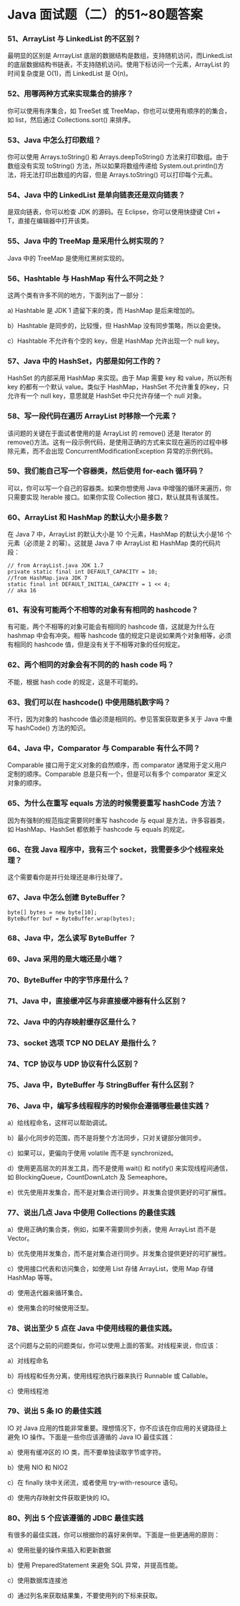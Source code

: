 # Java 面试题（二）的51~80题答案

### 51、ArrayList 与 LinkedList 的不区别？

最明显的区别是 ArrrayList 底层的数据结构是数组，支持随机访问，而LinkedList 的底层数据结构书链表，不支持随机访问。使用下标访问一个元素，ArrayList 的时间复杂度是 O(1)，而 LinkedList 是 O(n)。

### 52、用哪两种方式来实现集合的排序？

你可以使用有序集合，如 TreeSet 或 TreeMap，你也可以使用有顺序的的集合，如 list，然后通过 Collections.sort() 来排序。

### 53、Java 中怎么打印数组？

你可以使用 Arrays.toString() 和 Arrays.deepToString() 方法来打印数组。由于数组没有实现 toString() 方法，所以如果将数组传递给 System.out.println()方法，将无法打印出数组的内容，但是 Arrays.toString() 可以打印每个元素。

### 54、Java 中的 LinkedList 是单向链表还是双向链表？

是双向链表，你可以检查 JDK 的源码。在 Eclipse，你可以使用快捷键 Ctrl + T，直接在编辑器中打开该类。

### 55、Java 中的 TreeMap 是采用什么树实现的？

Java 中的 TreeMap 是使用红黑树实现的。

### 56、Hashtable 与 HashMap 有什么不同之处？

这两个类有许多不同的地方，下面列出了一部分：

a) Hashtable 是 JDK 1 遗留下来的类，而 HashMap 是后来增加的。

b）Hashtable 是同步的，比较慢，但 HashMap 没有同步策略，所以会更快。

c）Hashtable 不允许有个空的 key，但是 HashMap 允许出现一个 null key。

### 57、Java 中的 HashSet，内部是如何工作的？

HashSet 的内部采用 HashMap 来实现。由于 Map 需要 key 和 value，所以所有 key 的都有一个默认 value。类似于 HashMap，HashSet 不允许重复的key，只允许有一个 null key，意思就是 HashSet 中只允许存储一个 null 对象。

### 58、写一段代码在遍历 ArrayList 时移除一个元素？

该问题的关键在于面试者使用的是 ArrayList 的 remove() 还是 Iterator 的remove()方法。这有一段示例代码，是使用正确的方式来实现在遍历的过程中移除元素，而不会出现 ConcurrentModificationException 异常的示例代码。

### 59、我们能自己写一个容器类，然后使用 for-each 循环码？

可以，你可以写一个自己的容器类。如果你想使用 Java 中增强的循环来遍历，你只需要实现 Iterable 接口。如果你实现 Collection 接口，默认就具有该属性。

### 60、ArrayList 和 HashMap 的默认大小是多数？

在 Java 7 中，ArrayList 的默认大小是 10 个元素，HashMap 的默认大小是16 个元素（必须是 2 的幂）。这就是 Java 7 中 ArrayList 和 HashMap 类的代码片段：

```
// from ArrayList.java JDK 1.7
private static final int DEFAULT_CAPACITY = 10;
//from HashMap.java JDK 7
static final int DEFAULT_INITIAL_CAPACITY = 1 << 4;
// aka 16
```

### 61、有没有可能两个不相等的对象有有相同的 hashcode？

有可能，两个不相等的对象可能会有相同的 hashcode 值，这就是为什么在hashmap 中会有冲突。相等 hashcode 值的规定只是说如果两个对象相等，必须有相同的 hashcode 值，但是没有关于不相等对象的任何规定。

### 62、两个相同的对象会有不同的的 hash code 吗？

不能，根据 hash code 的规定，这是不可能的。

### 63、我们可以在 hashcode() 中使用随机数字吗？

不行，因为对象的 hashcode 值必须是相同的。参见答案获取更多关于 Java 中重写 hashCode() 方法的知识。

### 64、Java 中，Comparator 与 Comparable 有什么不同？

Comparable 接口用于定义对象的自然顺序，而 comparator 通常用于定义用户定制的顺序。Comparable 总是只有一个，但是可以有多个 comparator 来定义对象的顺序。

### 65、为什么在重写 equals 方法的时候需要重写 hashCode 方法？

因为有强制的规范指定需要同时重写 hashcode 与 equal 是方法，许多容器类，如 HashMap、HashSet 都依赖于 hashcode 与 equals 的规定。

### 66、在我 Java 程序中，我有三个 socket，我需要多少个线程来处理？

这个需要看你是并行处理还是串行处理了。

### 67、Java 中怎么创建 ByteBuffer？

```
byte[] bytes = new byte[10];
ByteBuffer buf = ByteBuffer.wrap(bytes);
```

### 68、Java 中，怎么读写 ByteBuffer ？

### 69、Java 采用的是大端还是小端？

### 70、ByteBuffer 中的字节序是什么？

### 71、Java 中，直接缓冲区与非直接缓冲器有什么区别？

### 72、Java 中的内存映射缓存区是什么？

### 73、socket 选项 TCP NO DELAY 是指什么？

### 74、TCP 协议与 UDP 协议有什么区别？

### 75、Java 中，ByteBuffer 与 StringBuffer 有什么区别？

### 76、Java 中，编写多线程程序的时候你会遵循哪些最佳实践？

a）给线程命名，这样可以帮助调试。

b）最小化同步的范围，而不是将整个方法同步，只对关键部分做同步。

c）如果可以，更偏向于使用 volatile 而不是 synchronized。

d）使用更高层次的并发工具，而不是使用 wait() 和 notify() 来实现线程间通信，如 BlockingQueue，CountDownLatch 及 Semeaphore。

e）优先使用并发集合，而不是对集合进行同步。并发集合提供更好的可扩展性。

### 77、说出几点 Java 中使用 Collections 的最佳实践

a）使用正确的集合类，例如，如果不需要同步列表，使用 ArrayList 而不是Vector。

b）优先使用并发集合，而不是对集合进行同步。并发集合提供更好的可扩展性。

c）使用接口代表和访问集合，如使用 List 存储 ArrayList，使用 Map 存储HashMap 等等。

d）使用迭代器来循环集合。

e）使用集合的时候使用泛型。

### 78、说出至少 5 点在 Java 中使用线程的最佳实践。

这个问题与之前的问题类似，你可以使用上面的答案。对线程来说，你应该：

a）对线程命名

b）将线程和任务分离，使用线程池执行器来执行 Runnable 或 Callable。

c）使用线程池

### 79、说出 5 条 IO 的最佳实践

IO 对 Java 应用的性能非常重要。理想情况下，你不应该在你应用的关键路径上避免 IO 操作。下面是一些你应该遵循的 Java IO 最佳实践：

a）使用有缓冲区的 IO 类，而不要单独读取字节或字符。

b）使用 NIO 和 NIO2

c）在 finally 块中关闭流，或者使用 try-with-resource 语句。

d）使用内存映射文件获取更快的 IO。

### 80、列出 5 个应该遵循的 JDBC 最佳实践

有很多的最佳实践，你可以根据你的喜好来例举。下面是一些更通用的原则：

a）使用批量的操作来插入和更新数据

b）使用 PreparedStatement 来避免 SQL 异常，并提高性能。

c）使用数据库连接池

d）通过列名来获取结果集，不要使用列的下标来获取。